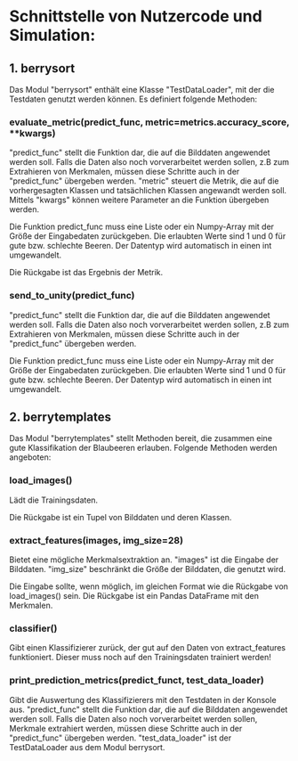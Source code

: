 # Schnittstelle von Nutzercode und Simulation: #

## 1. berrysort ##

Das Modul "berrysort" enthält eine Klasse "TestDataLoader", mit der die Testdaten genutzt werden können.
Es definiert folgende Methoden:

### evaluate_metric(predict_func, metric=metrics.accuracy_score, **kwargs) ###

"predict_func" stellt die Funktion dar, die auf die Bilddaten angewendet werden soll.
Falls die Daten also noch vorverarbeitet werden sollen, z.B zum Extrahieren von Merkmalen, müssen
diese Schritte auch in der "predict_func" übergeben werden.
"metric" steuert die Metrik, die auf die vorhergesagten Klassen und tatsächlichen Klassen angewandt werden soll.
Mittels "kwargs" können weitere Parameter an die Funktion übergeben werden.

Die Funktion predict_func muss eine Liste oder ein Numpy-Array mit
der Größe der Eingabedaten zurückgeben. Die erlaubten Werte sind
1 und 0 für gute bzw. schlechte Beeren. Der Datentyp wird
automatisch in einen int umgewandelt.

Die Rückgabe ist das Ergebnis der Metrik.


### send_to_unity(predict_func) ###

"predict_func" stellt die Funktion dar, die auf die Bilddaten angewendet werden soll.
Falls die Daten also noch vorverarbeitet werden sollen,  z.B zum Extrahieren von Merkmalen, müssen
diese Schritte auch in der "predict_func" übergeben werden.

Die Funktion predict_func muss eine Liste oder ein Numpy-Array mit
der Größe der Eingabedaten zurückgeben. Die erlaubten Werte sind
1 und 0 für gute bzw. schlechte Beeren. Der Datentyp wird
automatisch in einen int umgewandelt.


## 2. berrytemplates ##

Das Modul "berrytemplates" stellt Methoden bereit, die zusammen eine gute Klassifikation der Blaubeeren erlauben.
Folgende Methoden werden angeboten:

### load_images() ###

Lädt die Trainingsdaten.

Die Rückgabe ist ein Tupel von Bilddaten und deren Klassen.


### extract_features(images, img_size=28) ###

Bietet eine mögliche Merkmalsextraktion an.
"images" ist die Eingabe der Bilddaten.
"img_size" beschränkt die Größe der Bilddaten, die genutzt wird.

Die Eingabe sollte, wenn möglich, im gleichen Format wie
die Rückgabe von load_images() sein.
Die Rückgabe ist ein Pandas DataFrame mit den Merkmalen.


### classifier() ###

Gibt einen Klassifizierer zurück, der gut auf den Daten von
extract_features funktioniert.
Dieser muss noch auf den Trainingsdaten trainiert werden!


### print_prediction_metrics(predict_funct, test_data_loader) ###

Gibt die Auswertung des Klassifizierers mit den Testdaten in der Konsole aus.
"predict_func" stellt die Funktion dar, die auf die Bilddaten angewendet werden soll.
Falls die Daten also noch vorverarbeitet werden sollen, Merkmale extrahiert werden, müssen
diese Schritte auch in der "predict_func" übergeben werden.
"test_data_loader" ist der TestDataLoader aus dem Modul berrysort.
